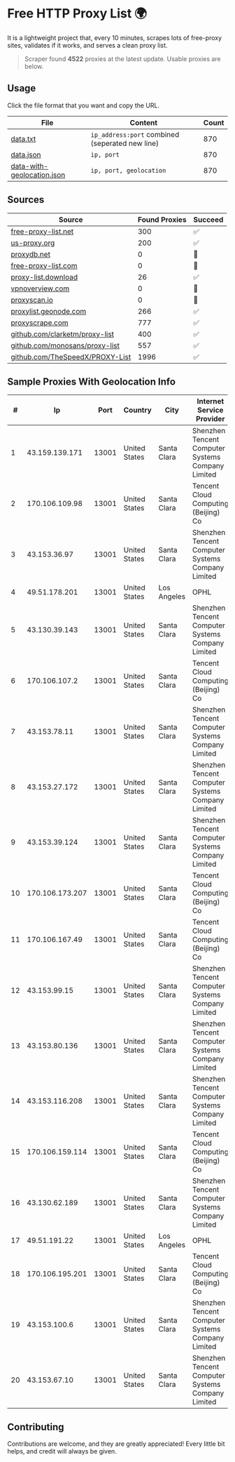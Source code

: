 
# Free HTTP Proxy List 🌍

It is a lightweight project that, every 10 minutes, scrapes lots of free-proxy sites, validates if it works, and serves a clean proxy list.


> Scraper found **4522** proxies at the latest update. Usable proxies are below.

## Usage

Click the file format that you want and copy the URL.


|File|Content|Count|
|----|-------|-----|
|[data.txt](https://raw.githubusercontent.com/themiralay/Proxy-List-World/master/data.txt)|`ip_address:port` combined (seperated new line)|870|
|[data.json](https://raw.githubusercontent.com/themiralay/Proxy-List-World/master/data.json)|`ip, port`|870|
|[data-with-geolocation.json](https://raw.githubusercontent.com/themiralay/Proxy-List-World/master/data-with-geolocation.json)|`ip, port, geolocation`|870|

## Sources

|Source|Found Proxies|Succeed|
|------|-------------|-------|
|[free-proxy-list.net](https://free-proxy-list.net)|300|✅|
|[us-proxy.org](https://www.us-proxy.org)|200|✅|
|[proxydb.net](http://proxydb.net)|0|🚫|
|[free-proxy-list.com](https://free-proxy-list.com/?page=&port=&type%5B%5D=http&type%5B%5D=https&up_time=0&search=Search)|0|🚫|
|[proxy-list.download](https://www.proxy-list.download/HTTP)|26|✅|
|[vpnoverview.com](https://vpnoverview.com/privacy/anonymous-browsing/free-proxy-servers)|0|🚫|
|[proxyscan.io](https://www.proxyscan.io)|0|🚫|
|[proxylist.geonode.com](https://proxylist.geonode.com/api/proxy-list?limit=300&page=1&sort_by=lastChecked&sort_type=desc&protocols=http,https)|266|✅|
|[proxyscrape.com](https://api.proxyscrape.com/v2/?request=displayproxies&protocol=http&timeout=10000&country=all&ssl=all&anonymity=all)|777|✅|
|[github.com/clarketm/proxy-list](https://raw.githubusercontent.com/clarketm/proxy-list/master/proxy-list-raw.txt)|400|✅|
|[github.com/monosans/proxy-list](https://raw.githubusercontent.com/monosans/proxy-list/main/proxies/http.txt)|557|✅|
|[github.com/TheSpeedX/PROXY-List](https://raw.githubusercontent.com/TheSpeedX/PROXY-List/master/http.txt)|1996|✅|


## Sample Proxies With Geolocation Info

|#|Ip|Port|Country|City|Internet Service Provider|
|-|--|----|-------|----|-------------------------|
|1|43.159.139.171|13001|United States|Santa Clara|Shenzhen Tencent Computer Systems Company Limited|
|2|170.106.109.98|13001|United States|Santa Clara|Tencent Cloud Computing (Beijing) Co|
|3|43.153.36.97|13001|United States|Santa Clara|Shenzhen Tencent Computer Systems Company Limited|
|4|49.51.178.201|13001|United States|Los Angeles|OPHL|
|5|43.130.39.143|13001|United States|Santa Clara|Shenzhen Tencent Computer Systems Company Limited|
|6|170.106.107.2|13001|United States|Santa Clara|Tencent Cloud Computing (Beijing) Co|
|7|43.153.78.11|13001|United States|Santa Clara|Shenzhen Tencent Computer Systems Company Limited|
|8|43.153.27.172|13001|United States|Santa Clara|Shenzhen Tencent Computer Systems Company Limited|
|9|43.153.39.124|13001|United States|Santa Clara|Shenzhen Tencent Computer Systems Company Limited|
|10|170.106.173.207|13001|United States|Santa Clara|Tencent Cloud Computing (Beijing) Co|
|11|170.106.167.49|13001|United States|Santa Clara|Tencent Cloud Computing (Beijing) Co|
|12|43.153.99.15|13001|United States|Santa Clara|Shenzhen Tencent Computer Systems Company Limited|
|13|43.153.80.136|13001|United States|Santa Clara|Shenzhen Tencent Computer Systems Company Limited|
|14|43.153.116.208|13001|United States|Santa Clara|Shenzhen Tencent Computer Systems Company Limited|
|15|170.106.159.114|13001|United States|Santa Clara|Tencent Cloud Computing (Beijing) Co|
|16|43.130.62.189|13001|United States|Santa Clara|Shenzhen Tencent Computer Systems Company Limited|
|17|49.51.191.22|13001|United States|Los Angeles|OPHL|
|18|170.106.195.201|13001|United States|Santa Clara|Tencent Cloud Computing (Beijing) Co|
|19|43.153.100.6|13001|United States|Santa Clara|Shenzhen Tencent Computer Systems Company Limited|
|20|43.153.67.10|13001|United States|Santa Clara|Shenzhen Tencent Computer Systems Company Limited|



## Contributing

Contributions are welcome, and they are greatly appreciated! Every
little bit helps, and credit will always be given.

